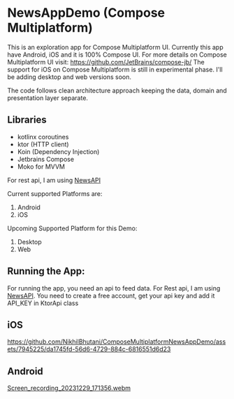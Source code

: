 # NewsAppDemo (Compose Multiplatform)

This is an exploration app for Compose Multiplatform UI. Currently this app have Android, iOS and it is 100% Compose UI. For more details on Compose Multiplatform UI visit: https://github.com/JetBrains/compose-jb/
The support for iOS on Compose Multiplatform is still in experimental phase.
I'll be adding desktop and web versions soon. 

The code follows clean architecture approach keeping the data, domain and presentation layer separate. 

## Libraries

- kotlinx coroutines
- ktor (HTTP client)
- Koin (Dependency Injection)
- Jetbrains Compose
- Moko for MVVM

For rest api, I am using [NewsAPI](https://newsapi.org/)

Current supported Platforms are:
1. Android
2. iOS

Upcoming Supported Platform for this Demo: 
1. Desktop
2. Web

## Running the App:
For running the app, you need an api to feed data. For Rest api, I am using [NewsAPI](https://newsapi.org/). You need to create a free account, get your api key and add it API_KEY in KtorApi class

## iOS
https://github.com/NikhilBhutani/ComposeMultiplatformNewsAppDemo/assets/7945225/da1745fd-56d6-4729-884c-6816551d6d23


## Android
[Screen_recording_20231229_171356.webm](https://github.com/NikhilBhutani/ComposeMultiplatformNewsAppDemo/assets/7945225/e9356fc8-1587-4ebc-afaf-6328dca6f0ed)



